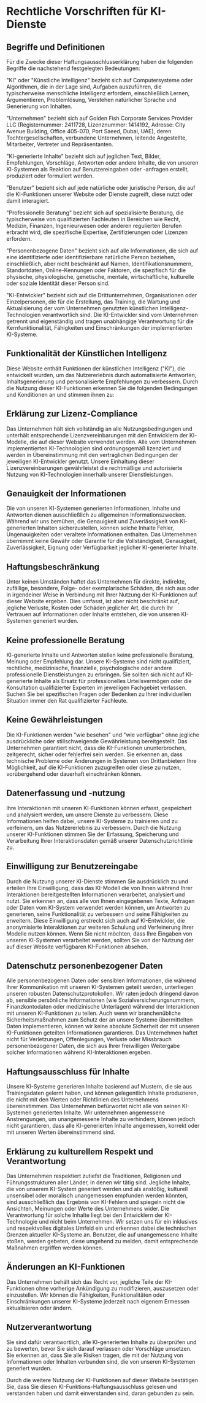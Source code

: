 # Rechtliche Vorschriften für KI-Dienste

## Begriffe und Definitionen

Für die Zwecke dieser Haftungsausschlusserklärung haben die folgenden Begriffe die nachstehend festgelegten Bedeutungen:

"KI" oder "Künstliche Intelligenz" bezieht sich auf Computersysteme oder Algorithmen, die in der Lage sind, Aufgaben auszuführen, die typischerweise menschliche Intelligenz erfordern, einschließlich Lernen, Argumentieren, Problemlösung, Verstehen natürlicher Sprache und Generierung von Inhalten.

"Unternehmen" bezieht sich auf Golden Fish Corporate Services Provider LLC (Registernummer: 2411728, Lizenznummer: 1414192, Adresse: City Avenue Building, Office 405-070, Port Saeed, Dubai, UAE), deren Tochtergesellschaften, verbundene Unternehmen, leitende Angestellte, Mitarbeiter, Vertreter und Repräsentanten.

"KI-generierte Inhalte" bezieht sich auf jeglichen Text, Bilder, Empfehlungen, Vorschläge, Antworten oder andere Inhalte, die von unseren KI-Systemen als Reaktion auf Benutzereingaben oder -anfragen erstellt, produziert oder formuliert werden.

"Benutzer" bezieht sich auf jede natürliche oder juristische Person, die auf die KI-Funktionen unserer Website oder Dienste zugreift, diese nutzt oder damit interagiert.

"Professionelle Beratung" bezieht sich auf spezialisierte Beratung, die typischerweise von qualifizierten Fachleuten in Bereichen wie Recht, Medizin, Finanzen, Ingenieurwesen oder anderen regulierten Berufen erbracht wird, die spezifische Expertise, Zertifizierungen oder Lizenzen erfordern.

"Personenbezogene Daten" bezieht sich auf alle Informationen, die sich auf eine identifizierte oder identifizierbare natürliche Person beziehen, einschließlich, aber nicht beschränkt auf Namen, Identifikationsnummern, Standortdaten, Online-Kennungen oder Faktoren, die spezifisch für die physische, physiologische, genetische, mentale, wirtschaftliche, kulturelle oder soziale Identität dieser Person sind.

"KI-Entwickler" bezieht sich auf die Drittunternehmen, Organisationen oder Einzelpersonen, die für die Erstellung, das Training, die Wartung und Aktualisierung der vom Unternehmen genutzten künstlichen Intelligenz-Technologien verantwortlich sind. Die KI-Entwickler sind vom Unternehmen getrennt und eigenständig und tragen unabhängige Verantwortung für die Kernfunktionalität, Fähigkeiten und Einschränkungen der implementierten KI-Systeme.

## Funktionalität der Künstlichen Intelligenz

Diese Website enthält Funktionen der künstlichen Intelligenz ("KI"), die entwickelt wurden, um das Nutzererlebnis durch automatisierte Antworten, Inhaltsgenerierung und personalisierte Empfehlungen zu verbessern. Durch die Nutzung dieser KI-Funktionen erkennen Sie die folgenden Bedingungen und Konditionen an und stimmen ihnen zu:

## Erklärung zur Lizenz-Compliance

Das Unternehmen hält sich vollständig an alle Nutzungsbedingungen und unterhält entsprechende Lizenzvereinbarungen mit den Entwicklern der KI-Modelle, die auf dieser Website verwendet werden. Alle vom Unternehmen implementierten KI-Technologien sind ordnungsgemäß lizenziert und werden in Übereinstimmung mit den vertraglichen Bedingungen der jeweiligen KI-Entwickler genutzt. Unsere Einhaltung dieser Lizenzvereinbarungen gewährleistet die rechtmäßige und autorisierte Nutzung von KI-Technologien innerhalb unserer Dienstleistungen.

## Genauigkeit der Informationen

Die von unseren KI-Systemen generierten Informationen, Inhalte und Antworten dienen ausschließlich zu allgemeinen Informationszwecken. Während wir uns bemühen, die Genauigkeit und Zuverlässigkeit von KI-generierten Inhalten sicherzustellen, können solche Inhalte Fehler, Ungenauigkeiten oder veraltete Informationen enthalten. Das Unternehmen übernimmt keine Gewähr oder Garantie für die Vollständigkeit, Genauigkeit, Zuverlässigkeit, Eignung oder Verfügbarkeit jeglicher KI-generierter Inhalte.

## Haftungsbeschränkung

Unter keinen Umständen haftet das Unternehmen für direkte, indirekte, zufällige, besondere, Folge- oder exemplarische Schäden, die sich aus oder in irgendeiner Weise in Verbindung mit Ihrer Nutzung der KI-Funktionen auf dieser Website ergeben. Dies umfasst, ist aber nicht beschränkt auf, jegliche Verluste, Kosten oder Schäden jeglicher Art, die durch Ihr Vertrauen auf Informationen oder Inhalte entstehen, die von unseren KI-Systemen generiert wurden.

## Keine professionelle Beratung

KI-generierte Inhalte und Antworten stellen keine professionelle Beratung, Meinung oder Empfehlung dar. Unsere KI-Systeme sind nicht qualifiziert, rechtliche, medizinische, finanzielle, psychologische oder andere professionelle Dienstleistungen zu erbringen. Sie sollten sich nicht auf KI-generierte Inhalte als Ersatz für professionelles Urteilsvermögen oder die Konsultation qualifizierter Experten im jeweiligen Fachgebiet verlassen. Suchen Sie bei spezifischen Fragen oder Bedenken zu Ihrer individuellen Situation immer den Rat qualifizierter Fachleute.

## Keine Gewährleistungen

Die KI-Funktionen werden "wie besehen" und "wie verfügbar" ohne jegliche ausdrückliche oder stillschweigende Gewährleistung bereitgestellt. Das Unternehmen garantiert nicht, dass die KI-Funktionen ununterbrochen, zeitgerecht, sicher oder fehlerfrei sein werden. Sie erkennen an, dass technische Probleme oder Änderungen in Systemen von Drittanbietern Ihre Möglichkeit, auf die KI-Funktionen zuzugreifen oder diese zu nutzen, vorübergehend oder dauerhaft einschränken können.

## Datenerfassung und -nutzung

Ihre Interaktionen mit unseren KI-Funktionen können erfasst, gespeichert und analysiert werden, um unsere Dienste zu verbessern. Diese Informationen helfen dabei, unsere KI-Systeme zu trainieren und zu verfeinern, um das Nutzererlebnis zu verbessern. Durch die Nutzung unserer KI-Funktionen stimmen Sie der Erfassung, Speicherung und Verarbeitung Ihrer Interaktionsdaten gemäß unserer Datenschutzrichtlinie zu.

## Einwilligung zur Benutzereingabe

Durch die Nutzung unserer KI-Dienste stimmen Sie ausdrücklich zu und erteilen Ihre Einwilligung, dass das KI-Modell die von Ihnen während Ihrer Interaktionen bereitgestellten Informationen verarbeitet, analysiert und nutzt. Sie erkennen an, dass alle von Ihnen eingegebenen Texte, Anfragen oder Daten vom KI-System verwendet werden können, um Antworten zu generieren, seine Funktionalität zu verbessern und seine Fähigkeiten zu erweitern. Diese Einwilligung erstreckt sich auch auf KI-Entwickler, die anonymisierte Interaktionen zur weiteren Schulung und Verfeinerung ihrer Modelle nutzen können. Wenn Sie nicht möchten, dass Ihre Eingaben von unseren KI-Systemen verarbeitet werden, sollten Sie von der Nutzung der auf dieser Website verfügbaren KI-Funktionen absehen.

## Datenschutz personenbezogener Daten

Alle personenbezogenen Daten oder sensiblen Informationen, die während Ihrer Kommunikation mit unseren KI-Systemen geteilt werden, unterliegen unseren robusten Datenschutzprotokollen. Wir raten jedoch dringend davon ab, sensible persönliche Informationen (wie Sozialversicherungsnummern, Finanzkontodaten oder medizinische Unterlagen) während der Interaktionen mit unseren KI-Funktionen zu teilen. Auch wenn wir branchenübliche Sicherheitsmaßnahmen zum Schutz der an unsere Systeme übermittelten Daten implementieren, können wir keine absolute Sicherheit der mit unseren KI-Funktionen geteilten Informationen garantieren. Das Unternehmen haftet nicht für Verletzungen, Offenlegungen, Verluste oder Missbrauch personenbezogener Daten, die sich aus Ihrer freiwilligen Weitergabe solcher Informationen während KI-Interaktionen ergeben.

## Haftungsausschluss für Inhalte

Unsere KI-Systeme generieren Inhalte basierend auf Mustern, die sie aus Trainingsdaten gelernt haben, und können gelegentlich Inhalte produzieren, die nicht mit den Werten oder Richtlinien des Unternehmens übereinstimmen. Das Unternehmen befürwortet nicht alle von seinen KI-Systemen generierten Inhalte. Wir unternehmen angemessene Anstrengungen, um unangemessene Inhalte zu verhindern, können jedoch nicht garantieren, dass alle KI-generierten Inhalte angemessen, korrekt oder mit unseren Werten übereinstimmend sind.

## Erklärung zu kulturellem Respekt und Verantwortung

Das Unternehmen respektiert zutiefst die Traditionen, Religionen und Führungsstrukturen aller Länder, in denen wir tätig sind. Jegliche Inhalte, die von unserem KI-System generiert werden und als anstößig, kulturell unsensibel oder moralisch unangemessen empfunden werden könnten, sind ausschließlich das Ergebnis von KI-Fehlern und spiegeln nicht die Ansichten, Meinungen oder Werte des Unternehmens wider. Die Verantwortung für solche Inhalte liegt bei den Entwicklern der KI-Technologie und nicht beim Unternehmen. Wir setzen uns für ein inklusives und respektvolles digitales Umfeld ein und erkennen dabei die technischen Grenzen aktueller KI-Systeme an. Benutzer, die auf unangemessene Inhalte stoßen, werden gebeten, diese umgehend zu melden, damit entsprechende Maßnahmen ergriffen werden können.

## Änderungen an KI-Funktionen

Das Unternehmen behält sich das Recht vor, jegliche Teile der KI-Funktionen ohne vorherige Ankündigung zu modifizieren, auszusetzen oder einzustellen. Wir können die Fähigkeiten, Funktionalitäten oder Einschränkungen unserer KI-Systeme jederzeit nach eigenem Ermessen aktualisieren oder ändern.

## Nutzerverantwortung

Sie sind dafür verantwortlich, alle KI-generierten Inhalte zu überprüfen und zu bewerten, bevor Sie sich darauf verlassen oder Vorschläge umsetzen. Sie erkennen an, dass Sie alle Risiken tragen, die mit der Nutzung von Informationen oder Inhalten verbunden sind, die von unseren KI-Systemen generiert wurden.

Durch die weitere Nutzung der KI-Funktionen auf dieser Website bestätigen Sie, dass Sie diesen KI-Funktions-Haftungsausschluss gelesen und verstanden haben und damit einverstanden sind, daran gebunden zu sein.